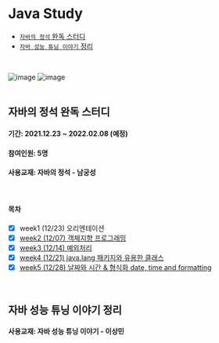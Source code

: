 # Java Study
- [`자바의 정석` 완독 스터디](#자바의-정석-완독-스터디)
- [`자바 성능 튜닝 이야기` 정리](#자바-성능-튜닝-이야기-정리)
<br>

![image](https://user-images.githubusercontent.com/60869749/147645871-33dcaa2b-59d2-4f1d-9c4f-ad8b482cb9b2.png)
![image](https://user-images.githubusercontent.com/60869749/147646110-41f06e7a-7e1a-40e5-8d1b-c158190ca95f.png)
<br><br>

## 자바의 정석 완독 스터디
#### 기간: 2021.12.23 ~ 2022.02.08 (예정)
#### 참여인원: 5명
#### 사용교재: 자바의 정석 - 남궁성
<br>

#### 목차
- [X] week1 (12/23) 오리엔테이션
- [X] [week2 (12/07) 객체지향 프로그래밍](https://github.com/hahyuning/java-study/blob/main/OOP.md)
- [X] [week3 (12/14) 예외처리](https://github.com/hahyuning/java-study/blob/main/Execption.md)
- [X] [week4 (12/21) java.lang 패키지와 유용한 클래스](https://github.com/hahyuning/java-study/blob/main/API%20class.md)
- [X] [week5 (12/28) 날짜와 시간 & 형식화 date, time and formatting](https://github.com/hahyuning/java-study/blob/main/API%20class.md#java.time-패키지)
<br>

## 자바 성능 튜닝 이야기 정리
#### 사용교재: 자바 성능 튜닝 이야기 - 이상민
